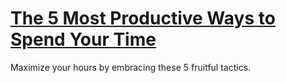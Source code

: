 
# [The 5 Most Productive Ways to Spend Your Time](https://www.mindhaste.com/t/productivity/the-5-most-productive-ways-to-spend-your-time-5)

Maximize your hours by embracing these 5 fruitful tactics.
    